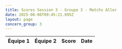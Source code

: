 ```yaml
---
title: Scores Session 3 - Groupe 3 - Matchs Aller
date: 2025-06-06T09:45:21.695Z
layout: page
concern_group: 3
---
```




| Équipe 1 | Équipe 2 | Score | Date |
|----------|----------|-------|------|

